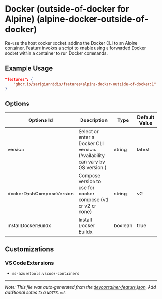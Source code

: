 
# Docker (outside-of-docker for Alpine) (alpine-docker-outside-of-docker)

Re-use the host docker socket, adding the Docker CLI to an Alpine container. Feature invokes a script to enable using a forwarded Docker socket within a container to run Docker commands.

## Example Usage

```json
"features": {
    "ghcr.io/sarigiannidis/features/alpine-docker-outside-of-docker:1": {}
}
```

## Options

| Options Id | Description | Type | Default Value |
|-----|-----|-----|-----|
| version | Select or enter a Docker CLI version. (Availability can vary by OS version.) | string | latest |
| dockerDashComposeVersion | Compose version to use for docker-compose (v1 or v2 or none) | string | v2 |
| installDockerBuildx | Install Docker Buildx | boolean | true |

## Customizations

### VS Code Extensions

- `ms-azuretools.vscode-containers`



---

_Note: This file was auto-generated from the [devcontainer-feature.json](https://github.com/sarigiannidis/features/blob/main/src/alpine-docker-outside-of-docker/devcontainer-feature.json).  Add additional notes to a `NOTES.md`._
